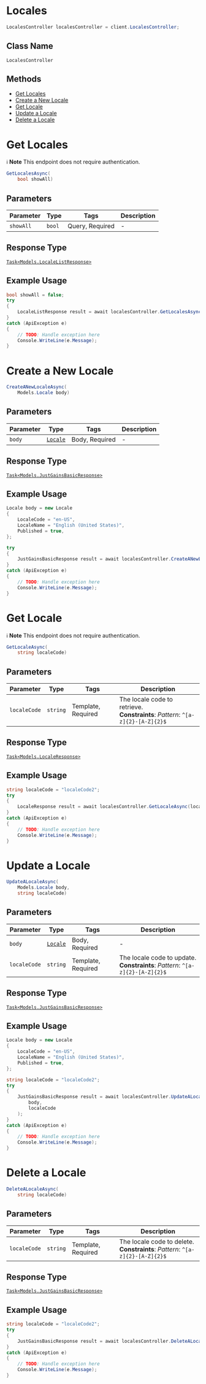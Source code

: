 # Locales

```csharp
LocalesController localesController = client.LocalesController;
```

## Class Name

`LocalesController`

## Methods

* [Get Locales](../../doc/controllers/locales.md#get-locales)
* [Create a New Locale](../../doc/controllers/locales.md#create-a-new-locale)
* [Get Locale](../../doc/controllers/locales.md#get-locale)
* [Update a Locale](../../doc/controllers/locales.md#update-a-locale)
* [Delete a Locale](../../doc/controllers/locales.md#delete-a-locale)


# Get Locales

:information_source: **Note** This endpoint does not require authentication.

```csharp
GetLocalesAsync(
    bool showAll)
```

## Parameters

| Parameter | Type | Tags | Description |
|  --- | --- | --- | --- |
| `showAll` | `bool` | Query, Required | - |

## Response Type

[`Task<Models.LocaleListResponse>`](../../doc/models/locale-list-response.md)

## Example Usage

```csharp
bool showAll = false;
try
{
    LocaleListResponse result = await localesController.GetLocalesAsync(showAll);
}
catch (ApiException e)
{
    // TODO: Handle exception here
    Console.WriteLine(e.Message);
}
```


# Create a New Locale

```csharp
CreateANewLocaleAsync(
    Models.Locale body)
```

## Parameters

| Parameter | Type | Tags | Description |
|  --- | --- | --- | --- |
| `body` | [`Locale`](../../doc/models/locale.md) | Body, Required | - |

## Response Type

[`Task<Models.JustGainsBasicResponse>`](../../doc/models/just-gains-basic-response.md)

## Example Usage

```csharp
Locale body = new Locale
{
    LocaleCode = "en-US",
    LocaleName = "English (United States)",
    Published = true,
};

try
{
    JustGainsBasicResponse result = await localesController.CreateANewLocaleAsync(body);
}
catch (ApiException e)
{
    // TODO: Handle exception here
    Console.WriteLine(e.Message);
}
```


# Get Locale

:information_source: **Note** This endpoint does not require authentication.

```csharp
GetLocaleAsync(
    string localeCode)
```

## Parameters

| Parameter | Type | Tags | Description |
|  --- | --- | --- | --- |
| `localeCode` | `string` | Template, Required | The locale code to retrieve.<br>**Constraints**: *Pattern*: `^[a-z]{2}-[A-Z]{2}$` |

## Response Type

[`Task<Models.LocaleResponse>`](../../doc/models/locale-response.md)

## Example Usage

```csharp
string localeCode = "localeCode2";
try
{
    LocaleResponse result = await localesController.GetLocaleAsync(localeCode);
}
catch (ApiException e)
{
    // TODO: Handle exception here
    Console.WriteLine(e.Message);
}
```


# Update a Locale

```csharp
UpdateALocaleAsync(
    Models.Locale body,
    string localeCode)
```

## Parameters

| Parameter | Type | Tags | Description |
|  --- | --- | --- | --- |
| `body` | [`Locale`](../../doc/models/locale.md) | Body, Required | - |
| `localeCode` | `string` | Template, Required | The locale code to update.<br>**Constraints**: *Pattern*: `^[a-z]{2}-[A-Z]{2}$` |

## Response Type

[`Task<Models.JustGainsBasicResponse>`](../../doc/models/just-gains-basic-response.md)

## Example Usage

```csharp
Locale body = new Locale
{
    LocaleCode = "en-US",
    LocaleName = "English (United States)",
    Published = true,
};

string localeCode = "localeCode2";
try
{
    JustGainsBasicResponse result = await localesController.UpdateALocaleAsync(
        body,
        localeCode
    );
}
catch (ApiException e)
{
    // TODO: Handle exception here
    Console.WriteLine(e.Message);
}
```


# Delete a Locale

```csharp
DeleteALocaleAsync(
    string localeCode)
```

## Parameters

| Parameter | Type | Tags | Description |
|  --- | --- | --- | --- |
| `localeCode` | `string` | Template, Required | The locale code to delete.<br>**Constraints**: *Pattern*: `^[a-z]{2}-[A-Z]{2}$` |

## Response Type

[`Task<Models.JustGainsBasicResponse>`](../../doc/models/just-gains-basic-response.md)

## Example Usage

```csharp
string localeCode = "localeCode2";
try
{
    JustGainsBasicResponse result = await localesController.DeleteALocaleAsync(localeCode);
}
catch (ApiException e)
{
    // TODO: Handle exception here
    Console.WriteLine(e.Message);
}
```

